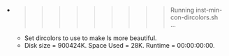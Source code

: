 * >>>>>>>>> Running inst-min-con-dircolors.sh ...
  * Set dircolors to use  to make ls more beautiful.
  * Disk size = 900424K. Space Used = 28K. Runtime = 00:00:00:00.
